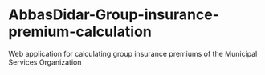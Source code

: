 # AbbasDidar-Group-insurance-premium-calculation
Web application for calculating group insurance premiums of the Municipal Services Organization

